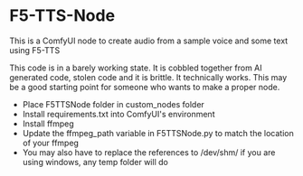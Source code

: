 # F5-TTS-Node
This is a ComfyUI node to create audio from a sample voice and some text using F5-TTS

This code is in a barely working state. It is cobbled together from AI generated code, stolen code and it is brittle. It technically works. This may be a good starting point for someone who wants to make a proper node.

* Place F5TTSNode folder in custom_nodes folder
* Install requirements.txt into ComfyUI's environment
* Install ffmpeg
* Update the ffmpeg_path variable in F5TTSNode.py to match the location of your ffmpeg
* You may also have to replace the references to /dev/shm/ if you are using windows, any temp folder will do
